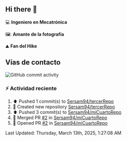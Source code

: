 ## Hi there 👋

:computer: **Ingeniero en Mecatrónica**

🖼️: **Amante de la fotografía**

:mountain: **Fan del Hike**

## Vías de contacto

![GitHub commit activity](https://img.shields.io/github/commit-activity/m/Sersam94/Sersam94)


### :zap: Actividad reciente
<!--RECENT_ACTIVITY:start-->
1. ⬆️ Pushed 1 commit(s) to [Sersam94/tercerRepo](https://github.com/Sersam94/tercerRepo)<br>
2. 📔 Created new repository [Sersam94/tercerRepo](https://github.com/Sersam94/tercerRepo)<br>
3. ⬆️ Pushed 3 commit(s) to [Sersam94/miCuartoRepo](https://github.com/Sersam94/miCuartoRepo)<br>
4. 🎉 Merged PR [#2](https://github.com/Sersam94/miCuartoRepo/pull/2) in [Sersam94/miCuartoRepo](https://github.com/Sersam94/miCuartoRepo)<br>
5. 💪 Opened PR [#2](https://github.com/Sersam94/miCuartoRepo/pull/2) in [Sersam94/miCuartoRepo](https://github.com/Sersam94/miCuartoRepo)<br>
<!--RECENT_ACTIVITY:end-->
<!--RECENT_ACTIVITY:last_update-->
Last Updated: Thursday, March 13th, 2025, 1:27:08 AM
<!--RECENT_ACTIVITY:last_update_end-->
